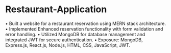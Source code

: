 # Restaurant-Application
• Built a website for a restaurant reservation using MERN stack architecture.
• Implemented Enhanced reservation functionality with form validation and error handling.
• Utilized MongoDB for database management and integrated JWT for secure authentication.
• Exposure: MongoDB, Express.js, React.js, Node.js, HTML, CSS, JavaScript, JWT.
